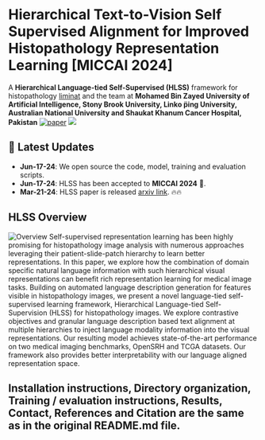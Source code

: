
# Hierarchical Text-to-Vision Self Supervised Alignment for Improved Histopathology Representation Learning [MICCAI 2024]
A **Hierarchical Language-tied Self-Supervised (HLSS)** framework for histopathology 
[liminat](https://github.com/liminat) and the team at **Mohamed Bin Zayed University of Artificial Intelligence, Stony Brook University, Linko ̈ping University, Australian National University and Shaukat Khanum Cancer Hospital, Pakistan**
[![paper](https://img.shields.io/badge/arXiv-Paper-<COLOR>.svg)](https://arxiv.org/abs/2403.14616)
![](https://i.imgur.com/waxVImv.png)
## 📢 Latest Updates
- **Jun-17-24**: We open source the code, model, training and evaluation scripts.
- **Jun-17-24**: HLSS has been accepted to **MICCAI 2024** 🎉. 
- **Mar-21-24**: HLSS paper is released [arxiv link](https://arxiv.org/abs/2403.14616). 🔥🔥
## HLSS Overview
![Overview](/figures/Fig1.png)
Self-supervised representation learning has been highly promising for histopathology image analysis with numerous approaches leveraging their patient-slide-patch hierarchy to learn better representations. In this paper, we explore how the combination of domain specific natural language information with such hierarchical visual representations can benefit rich representation learning for medical image tasks. Building on automated language description generation for features visible in histopathology images, we present a novel language-tied self-supervised learning framework, Hierarchical Language-tied Self-Supervision (HLSS) for histopathology images. We explore contrastive objectives and granular language description based text alignment at multiple hierarchies to inject language modality information into the visual representations. Our resulting model achieves state-of-the-art performance on two medical imaging benchmarks, OpenSRH and TCGA datasets. Our framework also provides better interpretability with our language aligned representation space.
## Installation instructions, Directory organization, Training / evaluation instructions, Results, Contact, References and Citation are the same as in the original README.md file.
